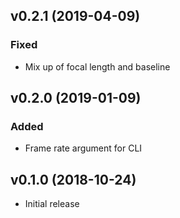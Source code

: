 ## v0.2.1 (2019-04-09)

### Fixed
- Mix up of focal length and baseline

## v0.2.0 (2019-01-09)

### Added
- Frame rate argument for CLI

## v0.1.0 (2018-10-24)

- Initial release

